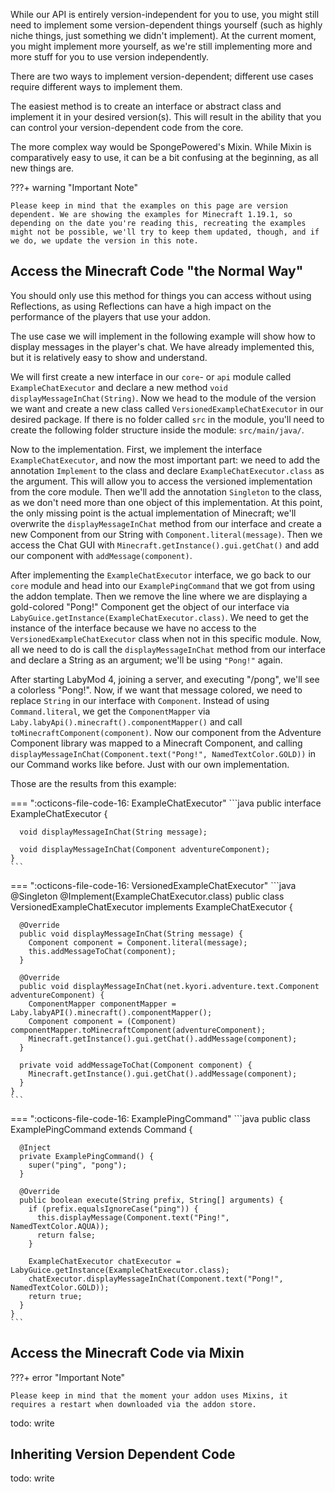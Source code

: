 While our API is entirely version-independent for you to use, you might still need to implement some version-dependent
things yourself (such as highly niche things, just something we didn't implement). At the current moment, you might
implement more yourself, as we're still implementing more and more stuff for you to use version independently.

There are two ways to implement version-dependent; different use cases require different ways to implement them.

The easiest method is to create an interface or abstract class and implement it in your desired version(s). This will
result in the ability that you can control your version-dependent code from the core.

The more complex way would be SpongePowered's Mixin. While Mixin is comparatively easy to use, it can be a bit confusing
at the beginning, as all new things are.

???+ warning "Important Note"

    Please keep in mind that the examples on this page are version dependent. We are showing the examples for Minecraft 1.19.1, so depending on the date you're reading this, recreating the examples might not be possible, we'll try to keep them updated, though, and if we do, we update the version in this note.

## Access the Minecraft Code "the Normal Way"

You should only use this method for things you can access without using Reflections, as using Reflections can have a
high impact on the performance of the players that use your addon.

The use case we will implement in the following example will show how to display messages in the player's chat. We have
already implemented this, but it is relatively easy to show and understand.

We will first create a new interface in our `core`- or `api` module called `ExampleChatExecutor` and declare a new
method `void displayMessageInChat(String)`. Now we head to the module of the version we want and create a new class
called `VersionedExampleChatExecutor` in our desired package. If there is no folder called `src` in the module, you'll
need to create the following folder structure inside the module: `src/main/java/`.

Now to the implementation. First, we implement the interface `ExampleChatExecutor`, and now the most important part: we
need to add the annotation `Implement` to the class and declare `ExampleChatExecutor.class` as the argument. This will
allow you to access the versioned implementation from the core module. Then we'll add the annotation `Singleton` to the
class, as we don't need more than one object of this implementation. At this point, the only missing point is the actual
implementation of Minecraft; we'll overwrite the `displayMessageInChat` method from our interface and create a new
Component from our String with `Component.literal(message)`. Then we access the Chat GUI
with `Minecraft.getInstance().gui.getChat()` and add our component with `addMessage(component)`.

After implementing the `ExampleChatExecutor` interface, we go back to our `core` module and head into
our `ExamplePingCommand` that we got from using the addon template. Then we remove the line where we are displaying a
gold-colored "Pong!" Component get the object of our interface
via `LabyGuice.getInstance(ExampleChatExecutor.class)`. We need to get the instance of the interface because we have no access to the `VersionedExampleChatExecutor` class when not in this specific module. Now, all we need to do is call the `displayMessageInChat` method from our interface and declare a String as an argument; we'll be using `"Pong!"` again.

After starting LabyMod 4, joining a server, and executing "/pong", we'll see a colorless "Pong!". Now, if we want that
message colored, we need to replace `String` in our interface with `Component`. Instead of using `Command.literal`, we
get the `ComponentMapper` via `Laby.labyApi().minecraft().componentMapper()` and call `toMinecraftComponent(component)`.
Now our component from the Adventure Component library was mapped to a Minecraft Component, and
calling `displayMessageInChat(Component.text("Pong!", NamedTextColor.GOLD))` in our Command works like before. Just with
our own implementation.

Those are the results from this example:

=== ":octicons-file-code-16: ExampleChatExecutor"
    ```java
    public interface ExampleChatExecutor {
    
      void displayMessageInChat(String message);
    
      void displayMessageInChat(Component adventureComponent);
    }
    ```

=== ":octicons-file-code-16: VersionedExampleChatExecutor"
    ```java
    @Singleton
    @Implement(ExampleChatExecutor.class)
    public class VersionedExampleChatExecutor implements ExampleChatExecutor {
    
      @Override
      public void displayMessageInChat(String message) {
        Component component = Component.literal(message);
        this.addMessageToChat(component);
      }
    
      @Override
      public void displayMessageInChat(net.kyori.adventure.text.Component adventureComponent) {
        ComponentMapper componentMapper = Laby.labyAPI().minecraft().componentMapper();
        Component component = (Component) componentMapper.toMinecraftComponent(adventureComponent);
        Minecraft.getInstance().gui.getChat().addMessage(component);
      }
    
      private void addMessageToChat(Component component) {
        Minecraft.getInstance().gui.getChat().addMessage(component);
      }
    }
    ```

=== ":octicons-file-code-16: ExamplePingCommand"
    ```java
    public class ExamplePingCommand extends Command {
    
      @Inject
      private ExamplePingCommand() {
        super("ping", "pong");
      }
    
      @Override
      public boolean execute(String prefix, String[] arguments) {
        if (prefix.equalsIgnoreCase("ping")) {
          this.displayMessage(Component.text("Ping!", NamedTextColor.AQUA));
          return false;
        }
    
        ExampleChatExecutor chatExecutor = LabyGuice.getInstance(ExampleChatExecutor.class);
        chatExecutor.displayMessageInChat(Component.text("Pong!", NamedTextColor.GOLD));
        return true;
      }
    }
    ```

## Access the Minecraft Code via Mixin

???+ error "Important Note"

    Please keep in mind that the moment your addon uses Mixins, it requires a restart when downloaded via the addon store.

todo: write

## Inheriting Version Dependent Code

todo: write
